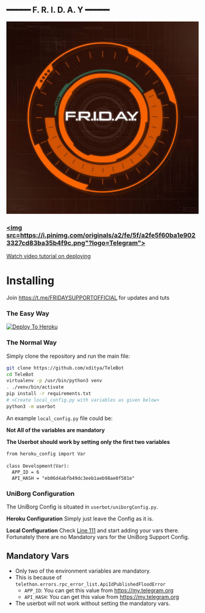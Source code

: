 
##       ━━━━━ F. R. I. D. A. Y  ━━━━━

<p align="center">
<img src="images.jpeg" alt="F.R.I.D.A.Y">

### <a href="https://t.me/FridaySupportOfficial"><img src=https://i.pinimg.com/originals/a2/fe/5f/a2fe5f60ba1e9023327cd83ba35b4f9c.png"?logo=Telegram"></a>





[Watch video tutorial on deploying](https://youtu.be/XmvdDHiIDb4)
# Installing
Join https://t.me/FRIDAYSUPPORTOFFICIAL for updates and tuts
### The Easy Way

[![Deploy To Heroku](https://www.herokucdn.com/deploy/button.svg)](https://heroku.com/deploy?)

### The Normal Way

Simply clone the repository and run the main file:
```sh
git clone https://github.com/xditya/TeleBot
cd TeleBot
virtualenv -p /usr/bin/python3 venv
. ./venv/bin/activate
pip install -r requirements.txt
# <Create local_config.py with variables as given below>
python3 -m userbot
```

An example `local_config.py` file could be:

**Not All of the variables are mandatory**

__The Userbot should work by setting only the first two variables__

```python3
from heroku_config import Var

class Development(Var):
  APP_ID = 6
  API_HASH = "eb06d4abfb49dc3eeb1aeb98ae0f581e"
```

### UniBorg Configuration

The UniBorg Config is situated in `userbot/uniborgConfig.py`.

**Heroku Configuration**
Simply just leave the Config as it is.

**Local Configuration**
Check [Line 111](https://github.com/Total-Noob-69/X-tra-Telegram/blob/master/userbot/uniborgConfig.py#L111) and start adding your vars there.
Fortunately there are no Mandatory vars for the UniBorg Support Config.

## Mandatory Vars

- Only two of the environment variables are mandatory.
- This is because of `telethon.errors.rpc_error_list.ApiIdPublishedFloodError`
    - `APP_ID`:   You can get this value from https://my.telegram.org
    - `API_HASH`:   You can get this value from https://my.telegram.org
- The userbot will not work without setting the mandatory vars.
